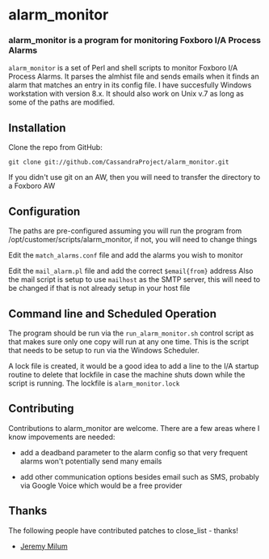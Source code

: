 # alarm_monitor #
### alarm_monitor is a program for monitoring Foxboro I/A Process Alarms  ###

`alarm_monitor` is a set of Perl and shell scripts to monitor 
Foxboro I/A Process Alarms. It parses the almhist file and sends emails
when it finds an alarm that matches an entry in its config file.
I have succesfully Windows workstation with version 8.x. It should also
work on Unix v.7 as long as some of the paths are modified.

## Installation ##

Clone the repo from GitHub:

    git clone git://github.com/CassandraProject/alarm_monitor.git

If you didn't use git on an AW, then you will need to transfer the directory to
a Foxboro AW

## Configuration ##

The paths are pre-configured assuming you will run the program from
/opt/customer/scripts/alarm_monitor, if not, you will need to change things

Edit the `match_alarms.conf` file and add the alarms you wish to monitor

Edit the `mail_alarm.pl` file and add the correct `$email{from}` address
Also the mail script is setup to use `mailhost` as the SMTP server, this
will need to be changed if that is not already setup in your host file

## Command line and Scheduled Operation ##

The program should be run via the `run_alarm_monitor.sh` control script
as that makes sure only one copy will run at any one time. This is the
script that needs to be setup to run via the Windows Scheduler.

A lock file is created, it would be a good idea to add a line to the I/A 
startup routine to delete that lockfile in case the machine shuts down while
the script is running. The lockfile is `alarm_monitor.lock`

## Contributing ##

Contributions to alarm_monitor are welcome. There are a few areas where I
know impovements are needed:

* add a deadband parameter to the alarm config so that very frequent alarms
won't potentially send many emails

* add other communication options besides email such as SMS, probably via
Google Voice which would be a free provider

## Thanks ##

The following people have contributed patches to  close_list - thanks!

* [Jeremy Milum](http://github.com/jmilum)
